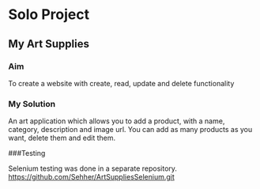 # Solo Project
## My Art Supplies

### Aim
To create a website with create, read, update and delete functionality 
### My Solution
An art application which allows you to add a product, with a name, category, description and image url. You can add as many products as you want, delete them and edit them.

###Testing

Selenium testing was done in a separate repository.
<https://github.com/Sehher/ArtSuppliesSelenium.git>
